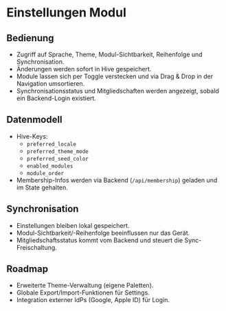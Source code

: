 # Einstellungen Modul

## Bedienung
- Zugriff auf Sprache, Theme, Modul-Sichtbarkeit, Reihenfolge und Synchronisation.
- Änderungen werden sofort in Hive gespeichert.
- Module lassen sich per Toggle verstecken und via Drag & Drop in der Navigation umsortieren.
- Synchronisationsstatus und Mitgliedschaften werden angezeigt, sobald ein Backend-Login existiert.

## Datenmodell
- Hive-Keys:
  - `preferred_locale`
  - `preferred_theme_mode`
  - `preferred_seed_color`
  - `enabled_modules`
  - `module_order`
- Membership-Infos werden via Backend (`/api/membership`) geladen und im State gehalten.

## Synchronisation
- Einstellungen bleiben lokal gespeichert.
- Modul-Sichtbarkeit/-Reihenfolge beeinflussen nur das Gerät.
- Mitgliedschaftsstatus kommt vom Backend und steuert die Sync-Freischaltung.

## Roadmap
- Erweiterte Theme-Verwaltung (eigene Paletten).
- Globale Export/Import-Funktionen für Settings.
- Integration externer IdPs (Google, Apple ID) für Login.
